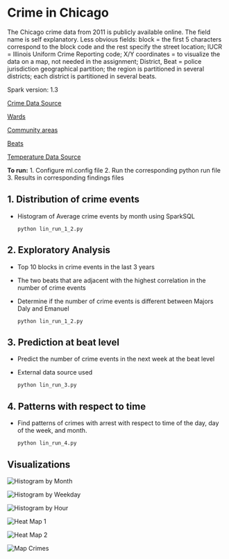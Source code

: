 # Crime in Chicago

The Chicago crime data from 2011 is publicly available online. The field name is self explanatory. Less obvious fields: block = the first 5 characters correspond to the block code and the rest specify the street location; IUCR = Illinois Uniform Crime Reporting code; X/Y coordinates = to visualize the data on a map, not needed in the assignment; District, Beat = police jurisdiction geographical partition; the region is partitioned in several districts; each district is partitioned in several beats.

Spark version: 1.3

[Crime Data Source](https://data.cityofchicago.org/Public-Safety/Crimes-2001-to-present/ijzp-q8t2)

[Wards](http://www.cityofchicago.org/city/en/depts/doit/dataset/boundaries_-_wards.html)

[Community areas](http://www.cityofchicago.org/city/en/depts/doit/dataset/boundaries_-_communityareas.html)

[Beats](http://gis.chicagopolice.org/pdfs/district_beat.pdf)

[Temperature Data Source](http://academic.udayton.edu/kissock/http/Weather/gsod95-current/ILCHICAG.txt)

**To run:**
	1. Configure ml.config file
	2. Run the corresponding python run file
	3. Results in corresponding findings files

## 1. Distribution of crime events

* Histogram of Average crime events by month using SparkSQL

	```shell
	python lin_run_1_2.py
	```

## 2. Exploratory Analysis

* Top 10 blocks in crime events in the last 3 years
* The two beats that are adjacent with the highest correlation in the number of crime events
* Determine if the number of crime events is different between Majors Daly and Emanuel

	```shell
	python lin_run_1_2.py
	```

## 3. Prediction at beat level

* Predict the number of crime events in the next week at the beat level
* External data source used

	```shell
	python lin_run_3.py
	```

## 4. Patterns with respect to time

* Find patterns of crimes with arrest with respect to time of the day, day of the week, and month. 

	```shell
	python lin_run_4.py
	```
 
 ## Visualizations

 ![Histogram by Month](/1_Visuals/lin_findings1.png)

 ![Histogram by Weekday](/1_Visuals/lin_findings4_2.png)

 ![Histogram by Hour](/1_Visuals/lin_findings4_1.png)

 ![Heat Map 1](/1_Visuals/lin_findings4_3.png)

 ![Heat Map 2](/1_Visuals/lin_findings4_3.png)

 ![Map Crimes](/1_Visuals/lin_findings2.png)

